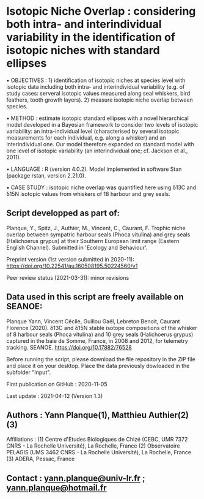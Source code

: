# Isotopic Niche Overlap : considering both intra- and interindividual variability in the identification of isotopic niches with standard ellipses
• OBJECTIVES : 1) identification of isotopic niches at species level with isotopic data including both intra- and interindividual variability (e.g. of study cases: serveral isotopic values measured along seal whiskers, bird feathers, tooth growth layers). 2) measure isotopic niche overlap between species.

• METHOD : estimate isotopic standard ellipses with a novel hierarchical model developed in a Bayesian framework to consider two levels of isotopic variability: an intra-individual level (characterised by several isotopic measurements for each individual, e.g. along a whisker) and an interindividual one. Our model therefore expanded on standard model with one level of isotopic variability (an interindividual one; cf. Jackson et al., 2011).

• LANGUAGE : R (version 4.0.2). Model implemented in software Stan (package rstan, version 2.21.0).

• CASE STUDY : isotopic niche overlap was quantified here using δ13C and δ15N isotopic values from whiskers of 18 harbour and grey seals. 

## Script developped as part of: 
Planque, Y., Spitz, J., Authier, M., Vincent, C., Caurant, F. Trophic niche overlap between sympatric harbour seals (Phoca vitulina) and grey seals (Halichoerus grypus) at their Southern European limit range (Eastern English Channel). Submitted in 'Ecology and Behaviour'.

Preprint version (1st version submitted in 2020-11): https://doi.org/10.22541/au.160508195.50224560/v1

Peer review status (2021-03-31): minor revisions

## Data used in this script are freely available on SEANOE:
Planque Yann, Vincent Cécile, Guillou Gaël, Lebreton Benoit, Caurant Florence (2020). δ13C and δ15N stable isotope compositions of the whisker of 8 harbour seals (Phoca vitulina) and 10 grey seals (Halichoerus grypus) captured in the baie de Somme, France, in 2008 and 2012, for telemetry tracking. SEANOE. https://doi.org/10.17882/76528

Before running the script, please download the file repository in the ZIP file and place it on your desktop. Place the data previously dowloaded in the subfolder "Input".

First publication on GitHub : 2020-11-05

Last update : 2021-04-12 (Version 1.3)

## Authors : Yann Planque(1), Matthieu Authier(2)(3)
 Affiliations : 
    (1) Centre d'Etudes Biologiques de Chizé (CEBC, UMR 7372 CNRS - La Rochelle Université), La Rochelle, France
    (2) Observatoire PELAGIS (UMS 3462 CNRS - La Rochelle Université), La Rochelle, France
    (3) ADERA, Pessac, France

## Contact : yann.planque@univ-lr.fr ; yann.planque@hotmail.fr
